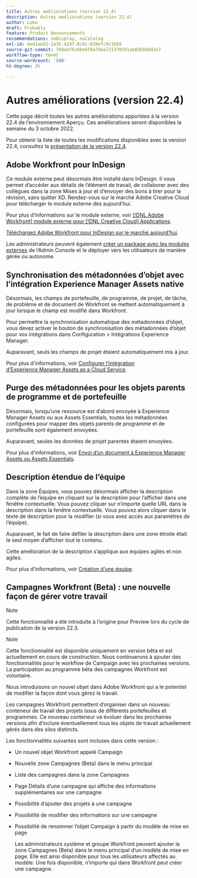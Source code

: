 ```yaml
---
title: Autres améliorations (version 22.4)
description: Autres améliorations (version 22.4)
author: Luke
draft: Probably
feature: Product Announcements
recommendations: noDisplay, noCatalog
exl-id: 4e41eed3-1a3b-4247-8c0c-630efc9c1b69
source-git-commit: 76deb76c66e8f8a7dea721378591ae035b8d42e7
workflow-type: tm+mt
source-wordcount: '588'
ht-degree: 3%

---
```


# Autres améliorations (version 22.4)

Cette page décrit toutes les autres améliorations apportées à la version 22.4 de l’environnement Aperçu. Ces améliorations seront disponibles la semaine du 3 octobre 2022.

Pour obtenir la liste de toutes les modifications disponibles avec la version 22.4, consultez la [présentation de la version 22.4](/help/quicksilver/product-announcements/product-releases/22.4-release-activity/22-4-release-overview.md).

## Adobe Workfront pour InDesign

Ce module externe peut désormais être installé dans InDesign. Il vous permet d’accéder aux détails de l’élément de travail, de collaborer avec des collègues dans la zone Mises à jour et d’envoyer des bons à tirer pour la révision, sans quitter XD. Rendez-vous sur le marché Adobe Creative Cloud pour télécharger le module externe dès aujourd’hui.

Pour plus d’informations sur le module externe, voir [[!DNL Adobe Workfront] module externe pour [!DNL Creative Cloud] Applications](/help/quicksilver/workfront-integrations-and-apps/adobe-workfront-for-creative-cloud/wf-adobe-cc.md).

[Téléchargez Adobe Workfront pour InDesign sur le marché aujourd’hui](https://exchange.adobe.com/apps/cc/108938/adobe-workfront-for-indesign).

Les administrateurs peuvent également [créer un package avec les modules externes](https://helpx.adobe.com/in/enterprise/using/manage-extensions.html) de l’Admin Console et le déployer vers les utilisateurs de manière gérée ou autonome.

## Synchronisation des métadonnées d’objet avec l’intégration Experience Manager Assets native

Désormais, les champs de portefeuille, de programme, de projet, de tâche, de problème et de document de Workfront se mettent automatiquement à jour lorsque le champ est modifié dans Workfront.

Pour permettre la synchronisation automatique des métadonnées d’objet, vous devez activer le bouton de synchronisation des métadonnées d’objet pour vos intégrations dans Configuration > Intégrations Experience Manager.

Auparavant, seuls les champs de projet étaient automatiquement mis à jour.

Pour plus d’informations, voir [Configurer l’intégration d’Experience Manager Assets as a Cloud Service](/help/quicksilver/administration-and-setup/configure-integrations/configure-aacs-integration.md).

## Purge des métadonnées pour les objets parents de programme et de portefeuille

Désormais, lorsqu’une ressource est d’abord envoyée à Experience Manager Assets ou aux Assets Essentials, toutes les métadonnées configurées pour mapper des objets parents de programme et de portefeuille sont également envoyées.

Auparavant, seules les données de projet parentes étaient envoyées.

Pour plus d’informations, voir [Envoi d’un document à Experience Manager Assets ou Assets Essentials](/help/quicksilver/documents/adobe-workfront-for-experience-manager-assets-essentials/send-to-aem.md).

## Description étendue de l’équipe

Dans la zone Équipes, vous pouvez désormais afficher la description complète de l’équipe en cliquant sur la description pour l’afficher dans une fenêtre contextuelle. Vous pouvez cliquer sur n’importe quelle URL dans la description dans la fenêtre contextuelle. Vous pouvez alors cliquer dans le texte de description pour la modifier (si vous avez accès aux paramètres de l’équipe).

Auparavant, le fait de faire défiler la description dans une zone étroite était le seul moyen d’afficher tout le contenu.

Cette amélioration de la description s’applique aux équipes agiles et non agiles.

Pour plus d’informations, voir [Création d’une équipe](/help/quicksilver/people-teams-and-groups/create-and-manage-teams/create-a-team.md).

## Campagnes Workfront (Beta) : une nouvelle façon de gérer votre travail

>[!NOTE]
>
>Cette fonctionnalité a été introduite à l’origine pour Preview lors du cycle de publication de la version 22.3.

>[!NOTE]
>
>Cette fonctionnalité est disponible uniquement en version bêta et est actuellement en cours de construction. Nous continuerons à ajouter des fonctionnalités pour le workflow de Campaign avec les prochaines versions. La participation au programme bêta des campagnes Workfront est volontaire.

Nous introduisons un nouvel objet dans Adobe Workfront qui a le potentiel de modifier la façon dont vous gérez le travail.

Les campagnes Workfront permettent d’organiser dans un nouveau conteneur de travail des projets issus de différents portefeuilles et programmes. Ce nouveau conteneur va évoluer dans les prochaines versions afin d’inclure éventuellement tous les objets de travail actuellement gérés dans des silos distincts.

Les fonctionnalités suivantes sont incluses dans cette version :

* Un nouvel objet Workfront appelé Campaign

* Nouvelle zone Campagnes (Beta) dans le menu principal

* Liste des campagnes dans la zone Campagnes

* Page Détails d’une campagne qui affiche des informations supplémentaires sur une campagne

* Possibilité d’ajouter des projets à une campagne

* Possibilité de modifier des informations sur une campagne

* Possibilité de renommer l’objet Campaign à partir du modèle de mise en page

  Les administrateurs système et groupe Workfront peuvent ajouter la zone Campagnes (Beta) dans le menu principal d’un modèle de mise en page. Elle est ainsi disponible pour tous les utilisateurs affectés au modèle. Une fois disponible, n’importe qui dans Workfront peut créer une campagne.


